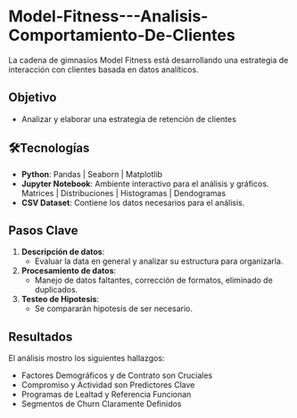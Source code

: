 # Model-Fitness---Analisis-Comportamiento-De-Clientes
La cadena de gimnasios Model Fitness está desarrollando una estrategia de interacción con clientes basada en datos analíticos.

## Objetivo
- Analizar y elaborar una estrategia de retención de clientes

## 🛠️Tecnologías
- **Python**: Pandas | Seaborn | Matplotlib
- **Jupyter Notebook**: Ambiente interactivo para el análisis y gráficos. Matrices | Distribuciones | Histogramas | Dendogramas
- **CSV Dataset**: Contiene los datos necesarios para el análisis.

## Pasos Clave
1. **Descripción de datos**:
   - Evaluar la data en general y analizar su estructura para organizarla.
2. **Procesamiento de datos**:
   - Manejo de datos faltantes, corrección de formatos, eliminado de duplicados.
3. **Testeo de Hipotesis**:
   - Se compararán hipotesis de ser necesario.

## Resultados
El análisis mostro los siguientes hallazgos:
- Factores Demográficos y de Contrato son Cruciales
- Compromiso y Actividad son Predictores Clave
- Programas de Lealtad y Referencia Funcionan
- Segmentos de Churn Claramente Definidos

